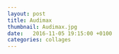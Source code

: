 ```yaml
---
layout: post
title: Audimax
thumbnail: Audimax.jpg
date:   2016-11-05 19:15:00 +0100
categories: collages
---
```

